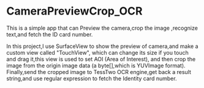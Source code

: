 # CameraPreviewCrop_OCR
This is a simple app that can Preview the camera,crop the image ,recognize text,and fetch the ID card number.

In this project,I use SurfaceView to show the preview of camera,and make a custom view called "TouchView",
which can change its size if you touch and drag it,this view is used to set AOI (Area of Interest),
and then crop the image from the origin image data (a byte[],which is YUVImage format).
    Finally,send the cropped image to TessTwo OCR engine,get back a result string,and use regular expression to fetch the Identity card 
number.
